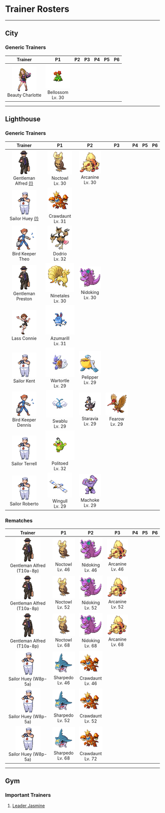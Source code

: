 # Trainer Rosters

---

## City


### Generic Trainers

| Trainer | P1 | P2 | P3 | P4 | P5 | P6 |
|:-------:|:--:|:--:|:--:|:--:|:--:|:--:|
| ![Beauty Charlotte](../../assets/trainers/beauty.png "Beauty Charlotte")<br>Beauty Charlotte | ![Bellossom](../../assets/sprites/bellossom/front.gif "Bellossom")<br>Bellossom<br>Lv. 30 |


---

## Lighthouse


### Generic Trainers

| Trainer | P1 | P2 | P3 | P4 | P5 | P6 |
|:-------:|:--:|:--:|:--:|:--:|:--:|:--:|
| ![Gentleman Alfred (!)](../../assets/trainers/gentleman.png "Gentleman Alfred (!)")<br>Gentleman Alfred [(!)](#rematches) | ![Noctowl](../../assets/sprites/noctowl/front.gif "Noctowl")<br>Noctowl<br>Lv. 30 | ![Arcanine](../../assets/sprites/arcanine/front.gif "Arcanine")<br>Arcanine<br>Lv. 30 |
| ![Sailor Huey (!)](../../assets/trainers/sailor.png "Sailor Huey (!)")<br>Sailor Huey [(!)](#rematches) | ![Crawdaunt](../../assets/sprites/crawdaunt/front.gif "Crawdaunt")<br>Crawdaunt<br>Lv. 31 |
| ![Bird Keeper Theo](../../assets/trainers/bird_keeper.png "Bird Keeper Theo")<br>Bird Keeper Theo | ![Dodrio](../../assets/sprites/dodrio/front.gif "Dodrio")<br>Dodrio<br>Lv. 32 |
| ![Gentleman Preston](../../assets/trainers/gentleman.png "Gentleman Preston")<br>Gentleman Preston | ![Ninetales](../../assets/sprites/ninetales/front.gif "Ninetales")<br>Ninetales<br>Lv. 30 | ![Nidoking](../../assets/sprites/nidoking/front.gif "Nidoking")<br>Nidoking<br>Lv. 30 |
| ![Lass Connie](../../assets/trainers/lass.png "Lass Connie")<br>Lass Connie | ![Azumarill](../../assets/sprites/azumarill/front.gif "Azumarill")<br>Azumarill<br>Lv. 31 |
| ![Sailor Kent](../../assets/trainers/sailor.png "Sailor Kent")<br>Sailor Kent | ![Wartortle](../../assets/sprites/wartortle/front.gif "Wartortle")<br>Wartortle<br>Lv. 29 | ![Pelipper](../../assets/sprites/pelipper/front.gif "Pelipper")<br>Pelipper<br>Lv. 29 |
| ![Bird Keeper Dennis](../../assets/trainers/bird_keeper.png "Bird Keeper Dennis")<br>Bird Keeper Dennis | ![Swablu](../../assets/sprites/swablu/front.gif "Swablu")<br>Swablu<br>Lv. 29 | ![Staravia](../../assets/sprites/staravia/front.gif "Staravia")<br>Staravia<br>Lv. 29 | ![Fearow](../../assets/sprites/fearow/front.gif "Fearow")<br>Fearow<br>Lv. 29 |
| ![Sailor Terrell](../../assets/trainers/sailor.png "Sailor Terrell")<br>Sailor Terrell | ![Politoed](../../assets/sprites/politoed/front.gif "Politoed")<br>Politoed<br>Lv. 32 |
| ![Sailor Roberto](../../assets/trainers/sailor.png "Sailor Roberto")<br>Sailor Roberto | ![Wingull](../../assets/sprites/wingull/front.gif "Wingull")<br>Wingull<br>Lv. 29 | ![Machoke](../../assets/sprites/machoke/front.gif "Machoke")<br>Machoke<br>Lv. 29 |


### Rematches

| Trainer | P1 | P2 | P3 | P4 | P5 | P6 |
|:-------:|:--:|:--:|:--:|:--:|:--:|:--:|
| ![Gentleman Alfred (T10a-8p)](../../assets/trainers/gentleman.png "Gentleman Alfred (T10a-8p)")<br>Gentleman Alfred (T10a-8p) | ![Noctowl](../../assets/sprites/noctowl/front.gif "Noctowl")<br>Noctowl<br>Lv. 46 | ![Nidoking](../../assets/sprites/nidoking/front.gif "Nidoking")<br>Nidoking<br>Lv. 46 | ![Arcanine](../../assets/sprites/arcanine/front.gif "Arcanine")<br>Arcanine<br>Lv. 46 |
| ![Gentleman Alfred (T10a-8p)](../../assets/trainers/gentleman.png "Gentleman Alfred (T10a-8p)")<br>Gentleman Alfred (T10a-8p) | ![Noctowl](../../assets/sprites/noctowl/front.gif "Noctowl")<br>Noctowl<br>Lv. 52 | ![Nidoking](../../assets/sprites/nidoking/front.gif "Nidoking")<br>Nidoking<br>Lv. 52 | ![Arcanine](../../assets/sprites/arcanine/front.gif "Arcanine")<br>Arcanine<br>Lv. 52 |
| ![Gentleman Alfred (T10a-8p)](../../assets/trainers/gentleman.png "Gentleman Alfred (T10a-8p)")<br>Gentleman Alfred (T10a-8p) | ![Noctowl](../../assets/sprites/noctowl/front.gif "Noctowl")<br>Noctowl<br>Lv. 68 | ![Nidoking](../../assets/sprites/nidoking/front.gif "Nidoking")<br>Nidoking<br>Lv. 68 | ![Arcanine](../../assets/sprites/arcanine/front.gif "Arcanine")<br>Arcanine<br>Lv. 68 |
| ![Sailor Huey (W8p-5a)](../../assets/trainers/sailor.png "Sailor Huey (W8p-5a)")<br>Sailor Huey (W8p-5a) | ![Sharpedo](../../assets/sprites/sharpedo/front.gif "Sharpedo")<br>Sharpedo<br>Lv. 46 | ![Crawdaunt](../../assets/sprites/crawdaunt/front.gif "Crawdaunt")<br>Crawdaunt<br>Lv. 46 |
| ![Sailor Huey (W8p-5a)](../../assets/trainers/sailor.png "Sailor Huey (W8p-5a)")<br>Sailor Huey (W8p-5a) | ![Sharpedo](../../assets/sprites/sharpedo/front.gif "Sharpedo")<br>Sharpedo<br>Lv. 52 | ![Crawdaunt](../../assets/sprites/crawdaunt/front.gif "Crawdaunt")<br>Crawdaunt<br>Lv. 52 |
| ![Sailor Huey (W8p-5a)](../../assets/trainers/sailor.png "Sailor Huey (W8p-5a)")<br>Sailor Huey (W8p-5a) | ![Sharpedo](../../assets/sprites/sharpedo/front.gif "Sharpedo")<br>Sharpedo<br>Lv. 68 | ![Crawdaunt](../../assets/sprites/crawdaunt/front.gif "Crawdaunt")<br>Crawdaunt<br>Lv. 72 |


---

## Gym


### Important Trainers

1. [Leader Jasmine](important_trainers.md#leader-jasmine)
